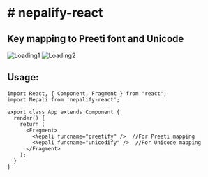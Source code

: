 <h1> # nepalify-react </h1>
<h2> Key mapping to Preeti font and Unicode </h2>

![Loading1](https://drive.google.com/open?id=1HBn9ustAwzI92M1yBWMIS5EsGj_Fyc8E)
![Loading2](https://drive.google.com/open?id=1qKMa6GVqF4aSIvMmFmuZf7KCTSKztUpF)

<h2>  Usage: </h2>

    import React, { Component, Fragment } from 'react';
    import Nepali from 'nepalify-react';

    export class App extends Component {
      render() {
        return (
          <Fragment>
            <Nepali funcname="preetify" />  //For Preeti mapping
            <Nepali funcname="unicodify" />  //For Unicode mapping
          </Fragment>
        );
      }
    }
